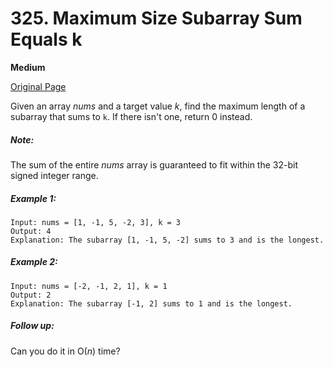 # 325. Maximum Size Subarray Sum Equals k

**Medium**

[Original Page](https://leetcode.com/problems/maximum-size-subarray-sum-equals-k/)

Given an array _nums_ and a target value _k_, find the maximum length of a subarray that sums to `k`. If there isn't one, return 0 instead.

##### Note:
The sum of the entire _nums_ array is guaranteed to fit within the 32-bit signed integer range.

##### Example 1:
```
Input: nums = [1, -1, 5, -2, 3], k = 3
Output: 4 
Explanation: The subarray [1, -1, 5, -2] sums to 3 and is the longest.
```

##### Example 2: 
```
Input: nums = [-2, -1, 2, 1], k = 1
Output: 2 
Explanation: The subarray [-1, 2] sums to 1 and is the longest.
```

##### Follow up:
Can you do it in O(_n_) time?
